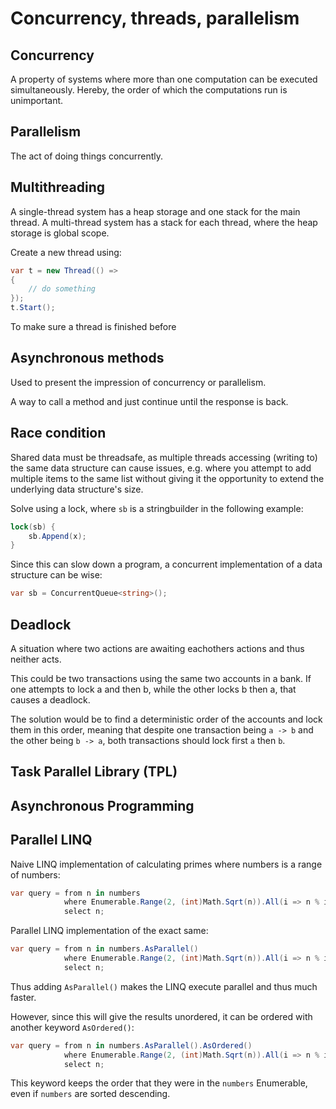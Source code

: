 # Concurrency, threads, parallelism

## Concurrency

A property of systems where more than one computation can be executed simultaneously.
Hereby, the order of which the computations run is unimportant.

## Parallelism

The act of doing things concurrently.

## Multithreading

A single-thread system has a heap storage and one stack for the main thread. A multi-thread system has a stack for each thread, where the heap storage is global scope.

Create a new thread using:

```cs
var t = new Thread(() => 
{
    // do something
});
t.Start();
```

To make sure a thread is finished before

## Asynchronous methods

Used to present the impression of concurrency or parallelism.

A way to call a method and just continue until the response is back.

## Race condition

Shared data must be threadsafe, as multiple threads accessing (writing to) the same data structure can cause issues, e.g. where you attempt to add multiple items to the same list without giving it the opportunity to extend the underlying data structure's size.

Solve using a lock, where `sb` is a stringbuilder in the following example:

```cs
lock(sb) {
    sb.Append(x);
}
```

Since this can slow down a program, a concurrent implementation of a data structure can be wise:

```cs
var sb = ConcurrentQueue<string>();
```

## Deadlock

A situation where two actions are awaiting eachothers actions and thus neither acts.

This could be two transactions using the same two accounts in a bank. If one attempts to lock a and then b, while the other locks b then a, that causes a deadlock.

The solution would be to find a deterministic order of the accounts and lock them in this order, meaning that despite one transaction being `a -> b` and the other being `b -> a`, both transactions should lock first `a` then `b`.

## Task Parallel Library (TPL)

## Asynchronous Programming

## Parallel LINQ

Naive LINQ implementation of calculating primes where numbers is a range of numbers:

```cs
var query = from n in numbers
            where Enumerable.Range(2, (int)Math.Sqrt(n)).All(i => n % i > 0)
            select n;
```

Parallel LINQ implementation of the exact same:

```cs
var query = from n in numbers.AsParallel()
            where Enumerable.Range(2, (int)Math.Sqrt(n)).All(i => n % i > 0)
            select n;
```

Thus adding `AsParallel()` makes the LINQ execute parallel and thus much faster.

However, since this will give the results unordered, it can be ordered with another keyword `AsOrdered()`:

```cs
var query = from n in numbers.AsParallel().AsOrdered()
            where Enumerable.Range(2, (int)Math.Sqrt(n)).All(i => n % i > 0)
            select n;
```

This keyword keeps the order that they were in the `numbers` Enumerable, even if `numbers` are sorted descending.
